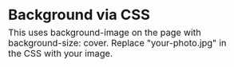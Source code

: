 <!doctype html>
<html lang="en">
<head>
  <meta charset="utf-8" />
  <meta name="viewport" content="width=device-width,initial-scale=1" />
  <title>Full-page Background Photo Examples</title>
  <style>
    /* Reset and ensure page fills viewport */
    html, body { height: 100%; margin: 0; }

    /* Option A: CSS background on the <body> */
    .bg-css {
      min-height: 100%;
      /* Replace with your image path or full URL */
      background-image: url("your-photo.jpg");
      background-size: cover;          /* cover the whole area */
      background-position: center;     /* center the image */
      background-repeat: no-repeat;
      background-attachment: fixed;    /* optional: fixed during scroll */
      /* fallback background color while image loads */
      background-color: #222;
      color: white;
      display: flex;
      align-items: center;
      justify-content: center;
      text-align: center;
      padding: 2rem;
    }

    /* Option B: full-screen <img> with object-fit */
    .bg-img-wrap {
      position: relative;
      min-height: 100vh;
      overflow: hidden;
      color: white;
    }
    .bg-img-wrap img.bg-img {
      position: absolute;
      inset: 0;               /* top:0; right:0; bottom:0; left:0 */
      width: 100%;
      height: 100%;
      object-fit: cover;      /* preserve aspect ratio and cover area */
      object-position: center;
      z-index: -1;            /* sit behind content */
    }

    /* Optional dark overlay for readability */
    .overlay {
      position: absolute;
      inset: 0;
      background: rgba(0,0,0,0.35);
      z-index: 0;
    }

    /* Content styling for both examples */
    .content {
      position: relative;
      z-index: 1;
      max-width: 900px;
      margin: 2rem;
      font-family: system-ui, -apple-system, "Segoe UI", Roboto, "Helvetica Neue", Arial;
    }

    h1 { margin: 0 0 0.5rem 0; font-size: clamp(1.5rem, 3vw, 2.4rem); }
    p  { margin: 0; font-size: clamp(1rem, 2vw, 1.1rem); }

    /* Small-screen adjustments */
    @media (max-width: 520px) {
      .content { margin: 1rem; }
    }
  </style>
</head>
<body>

  <!-- Example A: apply background via CSS on the body -->
  <main class="bg-css" aria-label="Background image using CSS">
    <div class="content" role="article">
      <h1>Background via CSS</h1>
      <p>This uses background-image on the page with background-size: cover. Replace "your-photo.jpg" in the CSS with your image.</p>
    </div>
  </main>

  <!-- Example B: Use a full-screen <img> with object-fit (uncomment to test) -->
  <!--
  <section class="bg-img-wrap" aria-label="Background image using &lt;img&gt;">
    <img class="bg-img" src="your-photo.jpg" alt="" aria-hidden="true" />
    <div class="overlay" aria-hidden="true"></div>
    <div class="content">
      <h1>Background via &lt;img&gt;</h1>
      <p>This uses an absolutely positioned &lt;img&gt; with object-fit: cover. The alt is empty because it's decorative; if it's meaningful, provide descriptive alt text instead.</p>
    </div>
  </section>
  -->

</body>
</html>
